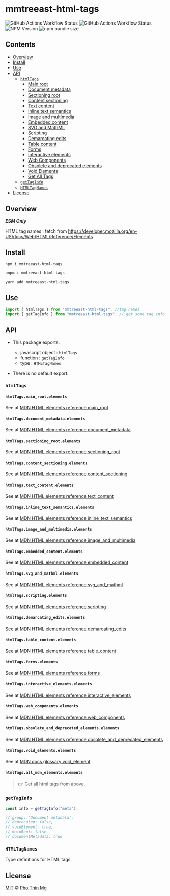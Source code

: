 # mmtreeast-html-tags

![GitHub Actions Workflow Status][npm-build] ![GitHub Actions Workflow Status][gh-codeql] ![NPM Version][npm-version] ![npm bundle size][npm-size]




## Contents

- [Overview](#overview)
- [Install](#install)
- [Use](#use)
- [API](#api)
  - [`htmlTags`](#htmltags)
    - [Main root](#htmltagsmain_rootelements)
    - [Document metadata](#htmltagsdocument_metadataelements)
    - [Sectioning root](#htmltagssectioning_rootelements)
    - [Content sectioning](#htmltagscontent_sectioningelements)
    - [Text content](#htmltagstext_contentelements)
    - [Inline text semantics](#htmltagsinline_text_semanticselements)
    - [Image and multimedia](#htmltagsimage_and_multimediaelements)
    - [Embedded content](#htmltagsembedded_contentelements)
    - [SVG and MathML](#htmltagssvg_and_mathmlelements)
    - [Scripting](#htmltagsscriptingelements)
    - [Demarcating edits](#htmltagsdemarcating_editselements)
    - [Table content](#htmltagstable_contentelements)
    - [Forms](#htmltagsformselements)
    - [Interactive elements](#htmltagsinteractive_elementselements)
    - [Web Components](#htmltagsweb_componentselements)
    - [Obsolete and deprecated elements](#htmltagsobsolete_and_deprecated_elementselements)
    - [Void Elements](#htmltagsvoid_elementselements)
    - [Get All Tags](#htmltagsall_mdn_elementselements)
  - [`getTagInfo`](#gettaginfo)
  - [`HTMLTagNames`](#htmltagnames)
- [License](#license)

## Overview

**_ESM Only_**

HTML tag names , fetch from https://developer.mozilla.org/en-US/docs/Web/HTML/Reference/Elements

## Install

```shell
npm i mmtreeast-html-tags
```

```shell
pnpm i mmtreeast-html-tags
```

```shell
yarn add mmtreeast-html-tags
```

## Use

```js
import { htmlTags } from "mmtreeast-html-tags"; //tag names
import { getTagInfo } from "mmtreeast-html-tags"; // get some tag info
```

## API

- This package exports:

  - javascript object : `htmlTags`
  - function : `getTagInfo`
  - type : `HTMLTagNames`

- There is no default export.

### `htmlTags`

#### `htmlTags.main_root.elements`

See at [MDN HTML elements reference main_root][main_root]

#### `htmlTags.document_metadata.elements`

See at [MDN HTML elements reference document_metadata][document_metadata]

#### `htmlTags.sectioning_root.elements`

See at [MDN HTML elements reference sectioning_root][sectioning_root]

#### `htmlTags.content_sectioning.elements`

See at [MDN HTML elements reference content_sectioning][content_sectioning]

#### `htmlTags.text_content.elements`

See at [MDN HTML elements reference text_content][text_content]

#### `htmlTags.inline_text_semantics.elements`

See at [MDN HTML elements reference inline_text_semantics][inline_text_semantics]

#### `htmlTags.image_and_multimedia.elements`

See at [MDN HTML elements reference image_and_multimedia][image_and_multimedia]

#### `htmlTags.embedded_content.elements`

See at [MDN HTML elements reference embedded_content][embedded_content]

#### `htmlTags.svg_and_mathml.elements`

See at [MDN HTML elements reference svg_and_mathml][svg_and_mathml]

#### `htmlTags.scripting.elements`

See at [MDN HTML elements reference scripting][scripting]

#### `htmlTags.demarcating_edits.elements`

See at [MDN HTML elements reference demarcating_edits][demarcating_edits]

#### `htmlTags.table_content.elements`

See at [MDN HTML elements reference table_content][table_content]

#### `htmlTags.forms.elements`

See at [MDN HTML elements reference forms][forms]

#### `htmlTags.interactive_elements.elements`

See at [MDN HTML elements reference interactive_elements][interactive_elements]

#### `htmlTags.web_components.elements`

See at [MDN HTML elements reference web_components][web_components]

#### `htmlTags.obsolete_and_deprecated_elements.elements`

See at [MDN HTML elements reference obsolete_and_deprecated_elements][obsolete_and_deprecated_elements]

#### `htmlTags.void_elements.elements`

See at [MDN docs glossary void_element][Void_element]

#### `htmlTags.all_mdn_elements.elements`

> 👉 Get all html tags from above.

### `getTagInfo`

```js
const info = getTagInfo("meta");

// group: 'Document metadata',
// deprecated: false,
// voidElement: true,
// mainRoot: false,
// documentMetadata: true
```

### `HTMLTagNames`

Type definitions for HTML tags.

## License

[MIT][file-license] © [Pho Thin Mg][ptm]

<!-- Definitions -->

[file-license]: LICENSE

[ptm]: https://github.com/phothinmg

[npm-build]: https://img.shields.io/github/actions/workflow/status/phothinmg/mmtreeast-html-tags/npm-publish.yml?style=for-the-badge&logo=github

[gh-codeql]: https://img.shields.io/github/actions/workflow/status/phothinmg/mmtreeast-html-tags/codeql.yml?style=for-the-badge&logo=github&label=codeql

[npm-version]: https://img.shields.io/npm/v/mmtreeast-html-tags?registry_uri=https%3A%2F%2Fregistry.npmjs.org%2F&style=for-the-badge&logo=npm

[npm-size]: https://img.shields.io/bundlephobia/minzip/mmtreeast-html-tags?style=for-the-badge

[main_root]: https://developer.mozilla.org/en-US/docs/Web/HTML/Reference/Elements#main_root

[document_metadata]: https://developer.mozilla.org/en-US/docs/Web/HTML/Reference/Elements#document_metadata

[sectioning_root]: https://developer.mozilla.org/en-US/docs/Web/HTML/Reference/Elements#sectioning_root

[content_sectioning]: https://developer.mozilla.org/en-US/docs/Web/HTML/Reference/Elements#content_sectioning

[text_content]: https://developer.mozilla.org/en-US/docs/Web/HTML/Reference/Elements#text_content

[inline_text_semantics]: https://developer.mozilla.org/en-US/docs/Web/HTML/Reference/Elements#inline_text_semantics

[image_and_multimedia]: https://developer.mozilla.org/en-US/docs/Web/HTML/Reference/Elements#image_and_multimedia

[embedded_content]: https://developer.mozilla.org/en-US/docs/Web/HTML/Reference/Elements#embedded_content

[svg_and_mathml]: https://developer.mozilla.org/en-US/docs/Web/HTML/Reference/Elements#svg_and_mathml

[scripting]: https://developer.mozilla.org/en-US/docs/Web/HTML/Reference/Elements#scripting

[demarcating_edits]: https://developer.mozilla.org/en-US/docs/Web/HTML/Reference/Elements#demarcating_edits

[table_content]: https://developer.mozilla.org/en-US/docs/Web/HTML/Reference/Elements#table_content

[forms]: https://developer.mozilla.org/en-US/docs/Web/HTML/Reference/Elements#forms

[interactive_elements]: https://developer.mozilla.org/en-US/docs/Web/HTML/Reference/Elements#interactive_elements

[web_components]: https://developer.mozilla.org/en-US/docs/Web/HTML/Reference/Elements#web_components

[obsolete_and_deprecated_elements]: https://developer.mozilla.org/en-US/docs/Web/HTML/Reference/Elements#obsolete_and_deprecated_elements

[Void_element]: https://developer.mozilla.org/en-US/docs/Glossary/Void_element

